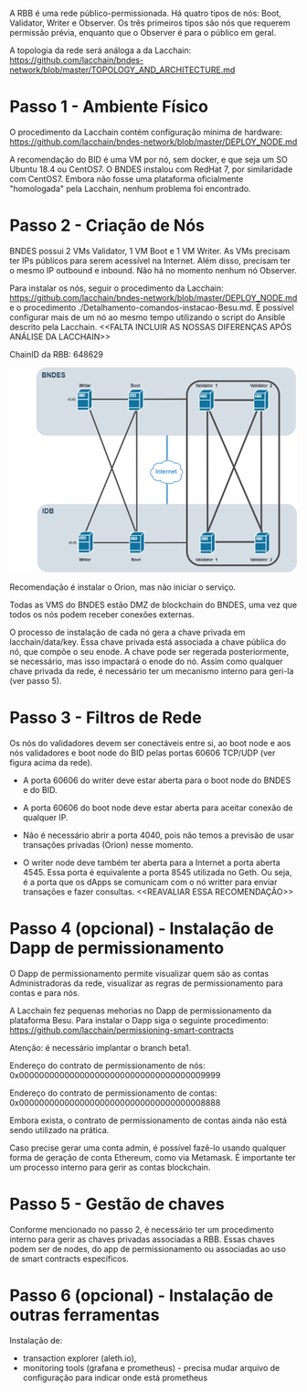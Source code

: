 A RBB é uma rede público-permissionada. Há quatro tipos de nós: Boot, Validator, Writer e Observer. 
Os três primeiros tipos são nós que requerem permissão prévia, enquanto que o Observer é para o público em geral. 

A topologia da rede será análoga a da Lacchain: https://github.com/lacchain/bndes-network/blob/master/TOPOLOGY_AND_ARCHITECTURE.md


# Passo 1 - Ambiente Físico
O procedimento da Lacchain contém configuração mínima de hardware: https://github.com/lacchain/bndes-network/blob/master/DEPLOY_NODE.md

A recomendação do BID é uma VM por nó, sem docker, e que seja um SO Ubuntu 18.4 ou CentOS7. O BNDES instalou com RedHat 7, por similaridade com CentOS7. Embora não fosse uma plataforma oficialmente "homologada" pela Lacchain, nenhum problema foi encontrado.

# Passo 2 - Criação de Nós
BNDES possui 2 VMs Validator, 1 VM Boot e 1 VM Writer. 
As VMs precisam ter IPs públicos para serem acessível na Internet. Além disso, precisam ter o mesmo IP outbound e inbound. 
Não há no momento nenhum nó Observer.

Para instalar os nós, seguir o procedimento da Lacchain: https://github.com/lacchain/bndes-network/blob/master/DEPLOY_NODE.md e o procedimento ./Detalhamento-comandos-instacao-Besu.md.
É possível configurar mais de um nó ao mesmo tempo utilizando o script do Ansible descrito pela Lacchain.
<<FALTA INCLUIR AS NOSSAS DIFERENÇAS APÓS ANÁLISE DA LACCHAIN>>

ChainID da RBB: 648629

![GitHub Logo](./network_diagram_rbb.png)


Recomendação é instalar o Orion, mas não iniciar o serviço.

Todas as VMS do BNDES estão DMZ de blockchain do BNDES, uma vez que todos os nós podem receber conexões externas.

O processo de instalação de cada nó gera a chave privada em lacchain/data/key. Essa chave privada está associada a chave pública do nó, que compõe o seu enode. A chave pode ser regerada posteriormente, se necessário, mas isso impactará o enode do nó. Assim como qualquer chave privada da rede, é necessário ter um mecanismo interno para geri-la (ver passo 5). 


# Passo 3 - Filtros de Rede
Os nós do validadores devem ser conectáveis entre si, ao boot node e aos nós validadores e boot node do BID pelas portas 60606 TCP/UDP (ver figura acima da rede). 

- A porta 60606 do writer deve estar aberta para o boot node do BNDES e do BID.
- A porta 60606 do boot node deve estar aberta para aceitar conexão de qualquer IP.
- Não é necessário abrir a porta 4040, pois não temos a previsão de usar transações privadas (Orion) nesse momento.

- O writer node deve também ter aberta para a Internet a porta aberta 4545. Essa porta é equivalente a porta 8545 utilizada no Geth. Ou seja, é a porta que os dApps se comunicam com o nó writter para enviar transações e fazer consultas. <<REAVALIAR ESSA RECOMENDAÇÃO>>

# Passo 4 (opcional) - Instalação de Dapp de permissionamento

O Dapp de permissionamento permite visualizar quem são as contas Administradoras da rede, visualizar as regras de permissionamento para contas e para nós. 

A Lacchain fez pequenas mehorias no Dapp de permissionamento da plataforma Besu. Para instalar o Dapp siga o seguinte procedimento: https://github.com/lacchain/permissioning-smart-contracts

Atenção: é necessário implantar o branch beta1.

Endereço do contrato de permissionamento de nós: 0x0000000000000000000000000000000000009999

Endereço do contrato de permissionamento de contas: 0x0000000000000000000000000000000000008888

Embora exista, o contrato de permissionamento de contas ainda não está sendo utilizado na prática.

Caso precise gerar uma conta admin, é possível fazê-lo usando qualquer forma de geração de conta Ethereum, como via Metamask. É importante ter um processo interno para gerir as contas blockchain. 

# Passo 5 - Gestão de chaves

Conforme mencionado no passo 2, é necessário ter um procedimento interno para gerir as chaves privadas associadas a RBB. Essas chaves podem ser de nodes, do app de permissionamento ou associadas ao uso de smart contracts específicos. 


# Passo 6 (opcional) - Instalação de outras ferramentas

Instalação de:
- transaction explorer (aleth.io), 
- monitoring tools (grafana e prometheus) - precisa mudar arquivo de configuração para indicar onde está prometheus




